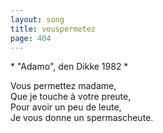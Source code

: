 ```yaml
---
layout: song
title: vouspermetez
page: 404
---
```


﻿* "Adamo", den Dikke 1982 *  

Vous permettez madame,  
Que je touche à votre preute,  
Pour avoir un peu de leute,  
Je vous donne un spermascheute.  
